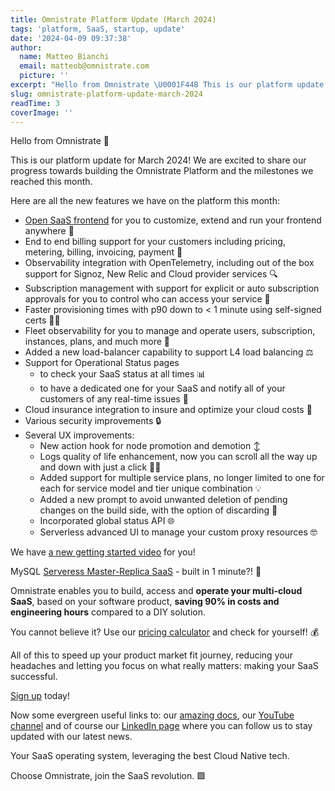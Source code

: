 ```yaml
---
title: Omnistrate Platform Update (March 2024)
tags: 'platform, SaaS, startup, update'
date: '2024-04-09 09:37:38'
author:
  name: Matteo Bianchi
  email: matteob@omnistrate.com
  picture: ''
excerpt: "Hello from Omnistrate \U0001F44B This is our platform update for March 2024! We are excited to share our progress towards building the Omnistrate Platform and the milestones we reached this month."
slug: omnistrate-platform-update-march-2024
readTime: 3
coverImage: ''
---
```


Hello from Omnistrate 👋

This is our platform update for March 2024!
We are excited to share our progress towards building the Omnistrate Platform and the milestones we reached this month.

Here are all the new features we have on the platform this month:

- [Open SaaS frontend][8] for you to customize, extend and run your frontend anywhere 👐
- End to end billing support for your customers including pricing, metering, billing, invoicing, payment 🤑
- Observability integration with OpenTelemetry, including out of the box support for Signoz, New Relic and Cloud provider services 🔍
- Subscription management with support for explicit or auto subscription approvals for you to control who can access your service 🙅
- Faster provisioning times with p90 down to < 1 minute using self-signed certs 🏃🍃
- Fleet observability for you to manage and operate users, subscription, instances, plans, and much more 🤝
- Added a new load-balancer capability to support L4 load balancing ⚖️
- Support for Operational Status pages 
    - to check your SaaS status at all times 📊
    - to have a dedicated one for your SaaS and notify all of your customers of any real-time issues 🔴
- Cloud insurance integration to insure and optimize your cloud costs 💸
- Various security improvements 🔒
- Several UX improvements:
    - New action hook for node promotion and demotion ↕️
    - Logs quality of life enhancement, now you can scroll all the way up and down with just a click 🔼🔽
    - Added support for multiple service plans, no longer limited to one for each for service model and tier unique combination 💡
    - Added a new prompt to avoid unwanted deletion of pending changes on the build side, with the option of discarding 💾
    - Incorporated global status API 🌐
    - Serverless advanced UI to manage your custom proxy resources 🤓

We have [a new getting started video][1] for you!

MySQL [Serveress Master-Replica SaaS][2] - built in 1 minute?! 🤯

Omnistrate enables you to build, access and **operate your multi-cloud SaaS**, based on your software product, **saving 90% in costs and engineering hours** compared to a DIY solution.

You cannot believe it? 
Use our [pricing calculator][3] and check for yourself! 💰

All of this to speed up your product market fit journey, reducing your headaches and letting you focus on what really matters: making your SaaS successful.

[Sign up][4] today!


Now some evergreen useful links to: our [amazing docs][5], our [YouTube channel][6] and of course our [LinkedIn page][7] where you can follow us to stay updated with our latest news.

Your SaaS operating system, leveraging the best Cloud Native tech.

Choose Omnistrate, join the SaaS revolution. 🟩

  [1]: https://www.youtube.com/watch?v=Hw3XMlVqq9Q 
  [2]: https://www.youtube.com/watch?v=fYWr1otnLWY
  [3]: https://omnistrate.com/pricing#cost-calculator
  [4]: https://omnistrate.cloud/signup
  [5]: http://docs.omnistrate.com
  [6]: https://www.youtube.com/@omnistrate
  [7]: https://www.linkedin.com/company/omnistrate/
  [8]: https://github.com/omnistrate/saasbuilder

